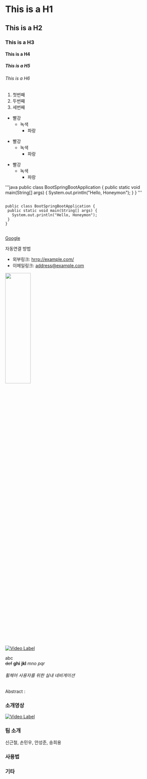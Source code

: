 # This is a H1
## This is a H2
### This is a H3
#### This is a H4
##### This is a H5
###### This is a H6

1. 첫번째
2. 두번째
3. 세번째

* 빨강
  * 녹색
    * 파랑

+ 빨강
  + 녹색
    + 파랑

- 빨강
  - 녹색
     - 파랑

'''java
public class BootSpringBootApplication {
 public static void main(String[] args) {
   System.out.println("Hello, Honeymon");
 }
}
'''

<pre>
<code>
public class BootSpringBootApplication {
 public static void main(String[] args) {
   System.out.println("Hello, Honeymon");
 }
}
</code>
</pre>

[Google](https://google.com)

자동연결 방법
* 외부링크: <hrrp://example.com/>
* 이메일링크: <address@example.com>

<img width ="40%" height ="30%" src="https://culverduck.com/wp-content/uploads/2020/11/duck-animate-1-500x500.png">
</img>

[![Video Label](http://img.youtube.com/vi/10P0269ef8I&t/0.jpg)](https://www.youtube.com/watch?v=10P0269ef8I&t)

abc   
~~def~~
**ghi** __jkl__ 
*mno* _pqr_

###### 휠체어 사용자를 위한 실내 네비게이션   
Abstract :   
### 소개영상   
[![Video Label](http://img.youtube.com/vi/10P0269ef8I&t=4s/0.jpg)]([https://youtu.be/10P0269ef8I](https://www.youtube.com/watch?v=10P0269ef8I&t=4s))
### 팀 소개
신근철, 손민우, 안성준, 송희용
### 사용법
### 기타



